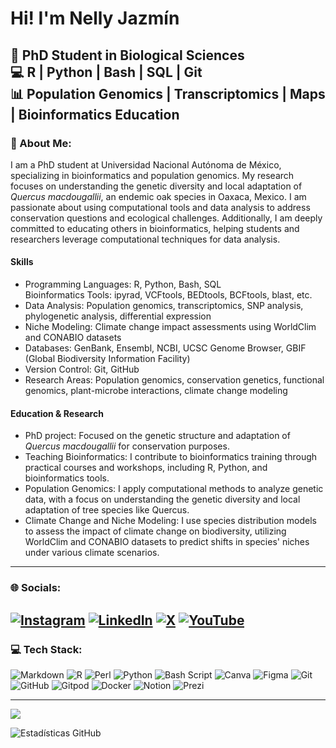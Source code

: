 # Hi! I'm Nelly Jazmín

🔬 PhD Student in Biological Sciences  <br>💻 R | Python | Bash | SQL | Git  <br>📊 Population Genomics | Transcriptomics | Maps | Bioinformatics Education<br>
---
### 💫 About Me:

I am a PhD student at Universidad Nacional Autónoma de México, specializing in bioinformatics and population genomics. My research focuses on understanding the genetic diversity and local adaptation of *Quercus macdougallii*, an endemic oak species in Oaxaca, Mexico. I am passionate about using computational tools and data analysis to address conservation questions and ecological challenges. Additionally, I am deeply committed to educating others in bioinformatics, helping students and researchers leverage computational techniques for data analysis.

#### Skills

- Programming Languages: R, Python, Bash, SQL<br>Bioinformatics Tools: ipyrad, VCFtools, BEDtools, BCFtools, blast, etc.
- Data Analysis: Population genomics, transcriptomics, SNP analysis, phylogenetic analysis, differential expression
- Niche Modeling: Climate change impact assessments using WorldClim and CONABIO datasets
- Databases: GenBank, Ensembl, NCBI, UCSC Genome Browser, GBIF (Global Biodiversity Information Facility)
- Version Control: Git, GitHub
- Research Areas: Population genomics, conservation genetics, functional genomics, plant-microbe interactions, climate change modeling

#### Education & Research

- PhD project: Focused on the genetic structure and adaptation of *Quercus macdougallii* for conservation purposes.
- Teaching Bioinformatics: I contribute to bioinformatics training through practical courses and workshops, including R, Python, and bioinformatics tools.
- Population Genomics: I apply computational methods to analyze genetic data, with a focus on understanding the genetic diversity and local adaptation of tree species like Quercus.
- Climate Change and Niche Modeling: I use species distribution models to assess the impact of climate change on biodiversity, utilizing WorldClim and CONABIO datasets to predict shifts in species' niches under various climate scenarios.

---
### 🌐 Socials:
[![Instagram](https://img.shields.io/badge/Instagram-%23E4405F.svg?logo=Instagram&logoColor=white)](https://instagram.com/nj_bio) [![LinkedIn](https://img.shields.io/badge/LinkedIn-%230077B5.svg?logo=linkedin&logoColor=white)](https://linkedin.com/in/nelly-jazmin-pacheco-cruz-1b787613a) [![X](https://img.shields.io/badge/X-black.svg?logo=X&logoColor=white)](https://x.com/NellyJazmin14) [![YouTube](https://img.shields.io/badge/YouTube-%23FF0000.svg?logo=YouTube&logoColor=white)](https://youtube.com/@Elly-jaz) 
---
### 💻 Tech Stack:
![Markdown](https://img.shields.io/badge/markdown-%23000000.svg?style=for-the-badge&logo=markdown&logoColor=white) ![R](https://img.shields.io/badge/r-%23276DC3.svg?style=for-the-badge&logo=r&logoColor=white) ![Perl](https://img.shields.io/badge/perl-%2339457E.svg?style=for-the-badge&logo=perl&logoColor=white) ![Python](https://img.shields.io/badge/python-3670A0?style=for-the-badge&logo=python&logoColor=ffdd54) ![Bash Script](https://img.shields.io/badge/bash_script-%23121011.svg?style=for-the-badge&logo=gnu-bash&logoColor=white) ![Canva](https://img.shields.io/badge/Canva-%2300C4CC.svg?style=for-the-badge&logo=Canva&logoColor=white) ![Figma](https://img.shields.io/badge/figma-%23F24E1E.svg?style=for-the-badge&logo=figma&logoColor=white) ![Git](https://img.shields.io/badge/git-%23F05033.svg?style=for-the-badge&logo=git&logoColor=white) ![GitHub](https://img.shields.io/badge/github-%23121011.svg?style=for-the-badge&logo=github&logoColor=white) ![Gitpod](https://img.shields.io/badge/gitpod-f06611.svg?style=for-the-badge&logo=gitpod&logoColor=white) ![Docker](https://img.shields.io/badge/docker-%230db7ed.svg?style=for-the-badge&logo=docker&logoColor=white) ![Notion](https://img.shields.io/badge/Notion-%23000000.svg?style=for-the-badge&logo=notion&logoColor=white) ![Prezi](https://img.shields.io/badge/Prezi-%23000000.svg?style=for-the-badge&logo=Prezi&logoColor=white)

---

[![](https://visitcount.itsvg.in/api?id=NellyJazminPC&icon=0&color=1)](https://visitcount.itsvg.in)

<!-- Proudly created with GPRM ( https://gprm.itsvg.in ) -->


![Estadísticas GitHub](https://github-readme-stats.vercel.app/api?username=NellyJazminPC&show_icons=true&theme=algolia)
